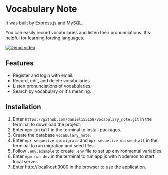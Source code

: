 #  Vocabulary Note
It was built by Express.js and MySQL. 

You can easily record vocabularies and listen their pronunciations. It's helpful for learning foreing languages.

[![Demo video](https://i.imgur.com/sCW7iKZ.png)](https://youtu.be/Ac-p4fqLuwk)

## Features
* Register and login with email.
* Record, edit, and delete vocabularies.
* Listen pronunciations of vocabularies.
* Search by vocabulary or it's meaning.

## Installation
1. Enter `https://github.com/daniel155158/vocabulary_note.git` in the terminal to download the project.
2. Enter `npm install` in the terminal to install packages.
3. Create the database `vocabulary_note`.
4. Enter `npx sequelize db:migrate` and `npx sequelize db:seed:all` in the terminal to run migration and seed files.
5. Follow `.env.example` to create `.env` file to set up environmental variables.
6. Enter `npm run dev` in the terminal to run app.js with Nodemon to start local server.
7. Enter http://localhost:3000 in the browser to use the application.
